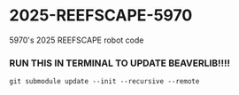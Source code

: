 # 2025-REEFSCAPE-5970
 5970's 2025 REEFSCAPE robot code
### RUN THIS IN TERMINAL TO UPDATE BEAVERLIB!!!!
`git submodule update --init --recursive --remote`
